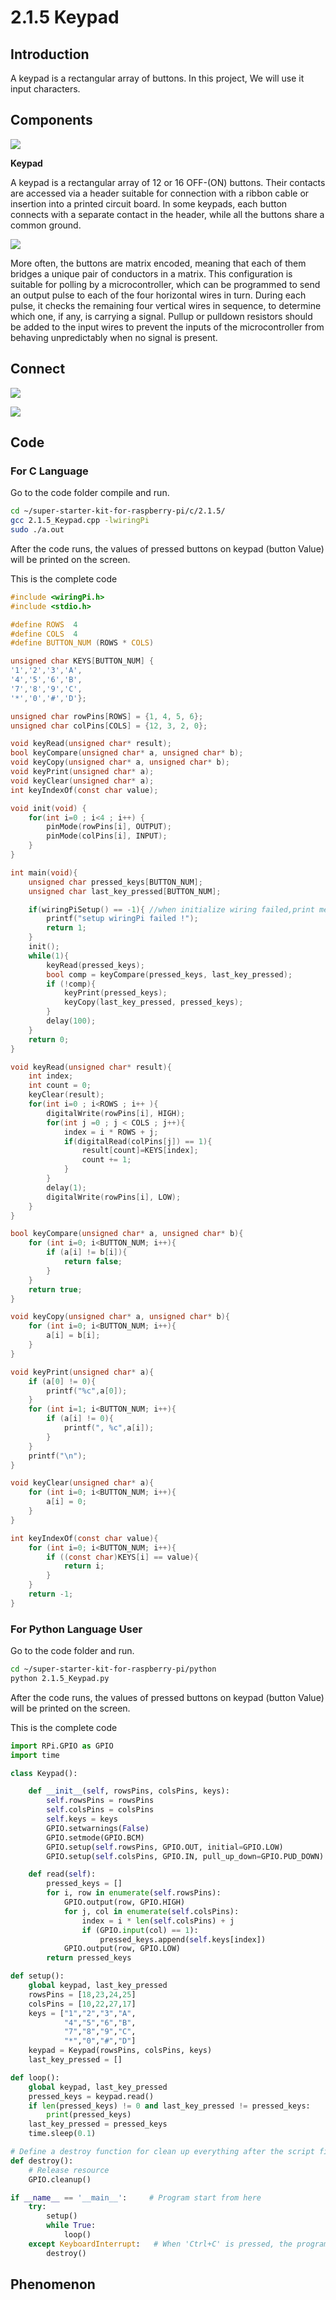 
# 2.1.5 Keypad

## Introduction

A keypad is a rectangular array of buttons. In this project, We will use it input characters.

## Components

![](./img/list_2.1.5_keypad.png)

**Keypad**

A keypad is a rectangular array of 12 or 16 OFF-(ON) buttons. Their contacts are accessed via a header suitable for connection with a ribbon cable or insertion into a printed circuit board. In some keypads, each button connects with a separate contact in the header, while all the buttons share a common ground.

![](./img/image314.png)

More often, the buttons are matrix encoded, meaning that each of them bridges a unique pair of conductors in a matrix. This configuration is suitable for polling by a microcontroller, which can be programmed to send an output pulse to each of the four horizontal wires in turn. During each pulse, it checks the remaining four vertical wires in sequence, to determine which one, if any, is carrying a signal. Pullup or pulldown resistors should be added to the input wires to prevent the inputs of the microcontroller from behaving unpredictably when no signal is present.

## Connect

![](./img/image316.png)

![](./img/image186.png)

## Code

### For  C  Language

Go to the code folder compile and run.

```sh
cd ~/super-starter-kit-for-raspberry-pi/c/2.1.5/
gcc 2.1.5_Keypad.cpp -lwiringPi
sudo ./a.out
```

After the code runs, the values of pressed buttons on keypad (button Value) will be printed on the screen.

This is the complete code

```c
#include <wiringPi.h>
#include <stdio.h>

#define ROWS  4
#define COLS  4
#define BUTTON_NUM (ROWS * COLS)

unsigned char KEYS[BUTTON_NUM] {
'1','2','3','A',
'4','5','6','B',
'7','8','9','C',
'*','0','#','D'};

unsigned char rowPins[ROWS] = {1, 4, 5, 6};
unsigned char colPins[COLS] = {12, 3, 2, 0};

void keyRead(unsigned char* result);
bool keyCompare(unsigned char* a, unsigned char* b);
void keyCopy(unsigned char* a, unsigned char* b);
void keyPrint(unsigned char* a);
void keyClear(unsigned char* a);
int keyIndexOf(const char value);

void init(void) {
    for(int i=0 ; i<4 ; i++) {
        pinMode(rowPins[i], OUTPUT);
        pinMode(colPins[i], INPUT);
    }
}

int main(void){
    unsigned char pressed_keys[BUTTON_NUM];
    unsigned char last_key_pressed[BUTTON_NUM];

    if(wiringPiSetup() == -1){ //when initialize wiring failed,print message to screen
        printf("setup wiringPi failed !");
        return 1;
    }
    init();
    while(1){
        keyRead(pressed_keys);
        bool comp = keyCompare(pressed_keys, last_key_pressed);
        if (!comp){
            keyPrint(pressed_keys);
            keyCopy(last_key_pressed, pressed_keys);
        }
        delay(100);
    }
    return 0;
}

void keyRead(unsigned char* result){
    int index;
    int count = 0;
    keyClear(result);
    for(int i=0 ; i<ROWS ; i++ ){
        digitalWrite(rowPins[i], HIGH);
        for(int j =0 ; j < COLS ; j++){
            index = i * ROWS + j;
            if(digitalRead(colPins[j]) == 1){
                result[count]=KEYS[index];
                count += 1;
            }
        }
        delay(1);
        digitalWrite(rowPins[i], LOW);
    }
}

bool keyCompare(unsigned char* a, unsigned char* b){
    for (int i=0; i<BUTTON_NUM; i++){
        if (a[i] != b[i]){
            return false;
        }
    }
    return true;
}

void keyCopy(unsigned char* a, unsigned char* b){
    for (int i=0; i<BUTTON_NUM; i++){
        a[i] = b[i];
    }
}

void keyPrint(unsigned char* a){
    if (a[0] != 0){
        printf("%c",a[0]);
    }
    for (int i=1; i<BUTTON_NUM; i++){
        if (a[i] != 0){
            printf(", %c",a[i]);
        }
    }
    printf("\n");
}

void keyClear(unsigned char* a){
    for (int i=0; i<BUTTON_NUM; i++){
        a[i] = 0;
    }
}

int keyIndexOf(const char value){
    for (int i=0; i<BUTTON_NUM; i++){
        if ((const char)KEYS[i] == value){
            return i;
        }
    }
    return -1;
}
```

### For  Python  Language User

Go to the code folder and run.

```sh
cd ~/super-starter-kit-for-raspberry-pi/python
python 2.1.5_Keypad.py
```

After the code runs, the values of pressed buttons on keypad (button Value) will be printed on the screen.

This is the complete code

```python
import RPi.GPIO as GPIO
import time

class Keypad():

    def __init__(self, rowsPins, colsPins, keys):
        self.rowsPins = rowsPins
        self.colsPins = colsPins
        self.keys = keys
        GPIO.setwarnings(False)
        GPIO.setmode(GPIO.BCM)
        GPIO.setup(self.rowsPins, GPIO.OUT, initial=GPIO.LOW)
        GPIO.setup(self.colsPins, GPIO.IN, pull_up_down=GPIO.PUD_DOWN)

    def read(self):
        pressed_keys = []
        for i, row in enumerate(self.rowsPins):
            GPIO.output(row, GPIO.HIGH)
            for j, col in enumerate(self.colsPins):
                index = i * len(self.colsPins) + j
                if (GPIO.input(col) == 1):
                    pressed_keys.append(self.keys[index])
            GPIO.output(row, GPIO.LOW)
        return pressed_keys

def setup():
    global keypad, last_key_pressed
    rowsPins = [18,23,24,25]
    colsPins = [10,22,27,17]
    keys = ["1","2","3","A",
            "4","5","6","B",
            "7","8","9","C",
            "*","0","#","D"]
    keypad = Keypad(rowsPins, colsPins, keys)
    last_key_pressed = []

def loop():
    global keypad, last_key_pressed
    pressed_keys = keypad.read()
    if len(pressed_keys) != 0 and last_key_pressed != pressed_keys:
        print(pressed_keys)
    last_key_pressed = pressed_keys
    time.sleep(0.1)

# Define a destroy function for clean up everything after the script finished
def destroy():
    # Release resource
    GPIO.cleanup() 

if __name__ == '__main__':     # Program start from here
    try:
        setup()
        while True:
            loop()
    except KeyboardInterrupt:   # When 'Ctrl+C' is pressed, the program destroy() will be executed.
        destroy()
```

## Phenomenon